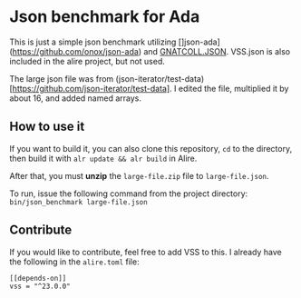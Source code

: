 # Json benchmark for Ada

This is just a simple json benchmark utilizing []json-ada](https://github.com/onox/json-ada) and [GNATCOLL.JSON](https://github.com/adacore/gnatcoll-core).  VSS.json is also included in the alire project, but not used.

The large json file was from (json-iterator/test-data)[https://github.com/json-iterator/test-data]. I edited the file, multiplied it by about 16, and added named arrays.

## How to use it

If you want to build it, you can also clone this repository, `cd` to the directory, then build it with `alr update && alr build` in Alire.

After that, you must **unzip** the `large-file.zip` file to `large-file.json`.

To run, issue the following command from the project directory: `bin/json_benchmark large-file.json`

## Contribute

If you would like to contribute, feel free to add VSS to this.  I already have the following in the `alire.toml` file:
```
[[depends-on]]
vss = "^23.0.0"
```
